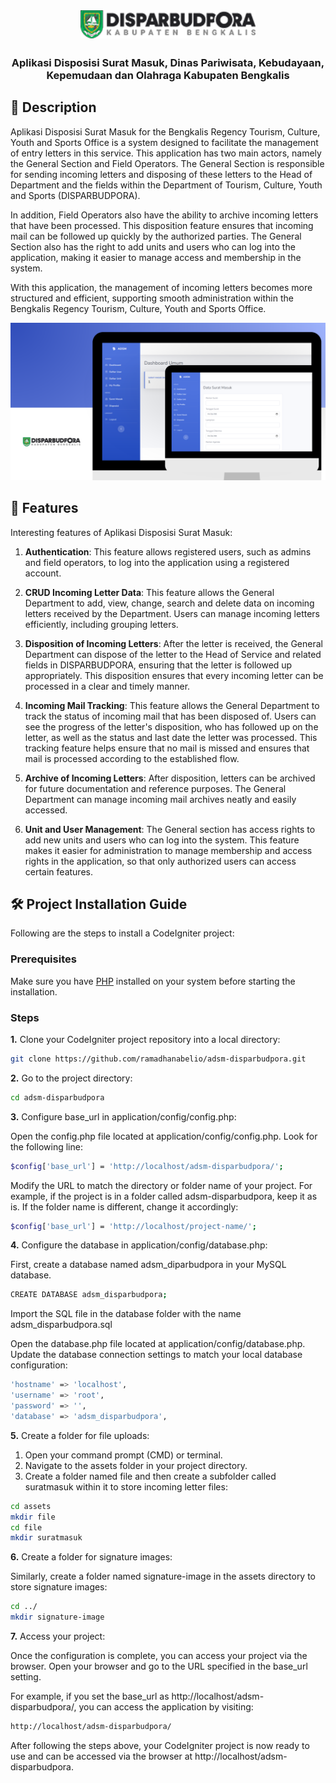 <div align="center">

<img src="assets/img/logo_disparbudpora.png"  width=280  align="center">

##

### Aplikasi Disposisi Surat Masuk, Dinas Pariwisata, Kebudayaan, Kepemudaan dan Olahraga Kabupaten Bengkalis

</div>

## 📙 Description

Aplikasi Disposisi Surat Masuk for the Bengkalis Regency Tourism, Culture, Youth and Sports Office is a system designed to facilitate the management of entry letters in this service. This application has two main actors, namely the General Section and Field Operators. The General Section is responsible for sending incoming letters and disposing of these letters to the Head of Department and the fields within the Department of Tourism, Culture, Youth and Sports (DISPARBUDPORA).

In addition, Field Operators also have the ability to archive incoming letters that have been processed. This disposition feature ensures that incoming mail can be followed up quickly by the authorized parties. The General Section also has the right to add units and users who can log into the application, making it easier to manage access and membership in the system.

With this application, the management of incoming letters becomes more structured and efficient, supporting smooth administration within the Bengkalis Regency Tourism, Culture, Youth and Sports Office.

![Aplikasi Disposisi Surat Masuk Thumbnail](assets/img/Thumbnail.png)

## 📖 Features

Interesting features of Aplikasi Disposisi Surat Masuk:

1. **Authentication**: This feature allows registered users, such as admins and field operators, to log into the application using a registered account.

2. **CRUD Incoming Letter Data**: This feature allows the General Department to add, view, change, search and delete data on incoming letters received by the Department. Users can manage incoming letters efficiently, including grouping letters.

3. **Disposition of Incoming Letters**: After the letter is received, the General Department can dispose of the letter to the Head of Service and related fields in DISPARBUDPORA, ensuring that the letter is followed up appropriately. This disposition ensures that every incoming letter can be processed in a clear and timely manner.

4. **Incoming Mail Tracking**: This feature allows the General Department to track the status of incoming mail that has been disposed of. Users can see the progress of the letter's disposition, who has followed up on the letter, as well as the status and last date the letter was processed. This tracking feature helps ensure that no mail is missed and ensures that mail is processed according to the established flow.

5. **Archive of Incoming Letters**: After disposition, letters can be archived for future documentation and reference purposes. The General Department can manage incoming mail archives neatly and easily accessed.

6. **Unit and User Management**: The General section has access rights to add new units and users who can log into the system. This feature makes it easier for administration to manage membership and access rights in the application, so that only authorized users can access certain features.

## 🛠️ Project Installation Guide

Following are the steps to install a CodeIgniter project:

### Prerequisites

Make sure you have [PHP](https://www.php.net/) installed on your system before starting the installation.

### Steps

**1.** Clone your CodeIgniter project repository into a local directory:

```bash
git clone https://github.com/ramadhanabelio/adsm-disparbudpora.git
```

**2.** Go to the project directory:

```bash
cd adsm-disparbudpora
```

**3.** Configure base_url in application/config/config.php:

Open the config.php file located at application/config/config.php.
Look for the following line:

```bash
$config['base_url'] = 'http://localhost/adsm-disparbudpora/';
```

Modify the URL to match the directory or folder name of your project. For example, if the project is in a folder called adsm-disparbudpora, keep it as is. If the folder name is different, change it accordingly:

```bash
$config['base_url'] = 'http://localhost/project-name/';
```

**4.** Configure the database in application/config/database.php:

First, create a database named adsm_diparbudpora in your MySQL database.

```bash
CREATE DATABASE adsm_disparbudpora;
```

Import the SQL file in the database folder with the name adsm_disparbudpora.sql

Open the database.php file located at application/config/database.php.
Update the database connection settings to match your local database configuration:

```bash
'hostname' => 'localhost',
'username' => 'root',
'password' => '',
'database' => 'adsm_disparbudpora',
```

**5.** Create a folder for file uploads:

1. Open your command prompt (CMD) or terminal.
2. Navigate to the assets folder in your project directory.
3. Create a folder named file and then create a subfolder called suratmasuk within it to store incoming letter files:

```bash
cd assets
mkdir file
cd file
mkdir suratmasuk
```

**6.** Create a folder for signature images:

Similarly, create a folder named signature-image in the assets directory to store signature images:

```bash
cd ../
mkdir signature-image
```

**7.** Access your project:

Once the configuration is complete, you can access your project via the browser. Open your browser and go to the URL specified in the base_url setting.

For example, if you set the base_url as http://localhost/adsm-disparbudpora/, you can access the application by visiting:

```bash
http://localhost/adsm-disparbudpora/
```

After following the steps above, your CodeIgniter project is now ready to use and can be accessed via the browser at http://localhost/adsm-disparbudpora.

